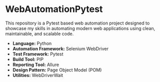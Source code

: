# WebAutomationPytest
This repository is a Pytest based web automation project designed to showcase my skills in automating modern web applications using clean, maintainable, and scalable code.
- **Language:** Python 
- **Automation Framework:** Selenium WebDriver  
- **Test Framework:** Pytest
- **Build Tool:** PIP 
- **Reporting Tool:** Allure  
- **Design Pattern:** Page Object Model (POM)
- **Utilities:** WebDriverWait
